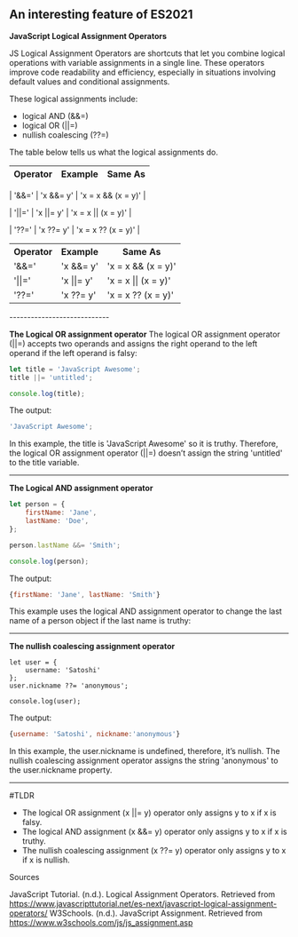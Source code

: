 ## An interesting feature of ES2021

<strong>JavaScript Logical Assignment Operators</strong>

JS Logical Assignment Operators are shortcuts that let you combine logical operations with variable assignments in a single line. These operators improve code readability and efficiency, especially in situations involving default values and conditional assignments.

These logical assignments include: 
* logical AND (&&=)
* logical OR (||=)
* nullish coalescing (??=)

The table below tells us what the logical assignments do.

| Operator | Example    | Same As               |
|----------|------------|-----------------------|

| '&&='    | 'x &&= y'  | 'x = x && (x = y)'   |

| '||='    | 'x ||= y'  | 'x = x || (x = y)'   |

| '??='    | 'x ??= y'  | 'x = x ?? (x = y)'   |

<table>
  <tr>
    <th>Operator</th>
    <th>Example</th>
    <th>Same As</th>
  </tr>
  <tr>
    <td>'&&='</td>
    <td>'x &&= y'</td>
    <td>'x = x && (x = y)'</td>
  </tr>
  <tr>
    <td>'||='</td>
    <td>'x ||= y'</td>
    <td>'x = x || (x = y)'</td>
  </tr>
  <tr>
    <td>'??='</td>
    <td>'x ??= y'</td>
    <td>'x = x ?? (x = y)'</td>
  </tr>
</table>
----------------------------

<strong>The Logical OR assignment operator</strong>
The logical OR assignment operator (||=) accepts two operands and assigns the right operand to the left operand if the left operand is falsy:

```javascript
let title = 'JavaScript Awesome';
title ||= 'untitled';

console.log(title);
```

The output:

```javascript
'JavaScript Awesome';
```

In this example, the title is 'JavaScript Awesome' so it is truthy. Therefore, the logical OR assignment operator (||=) doesn’t assign the string 'untitled' to the title variable.

----------------------------

<strong>The Logical AND assignment operator</strong>

```javascript
let person = {
    firstName: 'Jane',
    lastName: 'Doe',
};

person.lastName &&= 'Smith';

console.log(person);
```

The output:

```javascript
{firstName: 'Jane', lastName: 'Smith'}
```

This example uses the logical AND assignment operator to change the last name of a person object if the last name is truthy:

----------------------------

<strong>The nullish coalescing assignment operator</strong>

```
let user = {
    username: 'Satoshi'
};
user.nickname ??= 'anonymous';

console.log(user);
```

The output:

```javascript
{username: 'Satoshi', nickname:'anonymous'}
```

In this example, the user.nickname is undefined, therefore, it’s nullish. The nullish coalescing assignment operator assigns the string 'anonymous' to the user.nickname property.

----------------------------

#TLDR
* The logical OR assignment (x ||= y) operator only assigns y to x if x is falsy.
* The logical AND assignment (x &&= y) operator only assigns y to x if x is truthy.
* The nullish coalescing assignment (x ??= y) operator only assigns y to x if x is nullish.

Sources

JavaScript Tutorial. (n.d.). Logical Assignment Operators. Retrieved from https://www.javascripttutorial.net/es-next/javascript-logical-assignment-operators/
W3Schools. (n.d.). JavaScript Assignment. Retrieved from https://www.w3schools.com/js/js_assignment.asp
